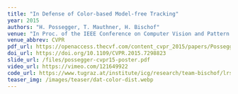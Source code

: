 ```yaml
---
title: "In Defense of Color-based Model-free Tracking"
year: 2015
authors: "H. Possegger, T. Mauthner, H. Bischof"
venue: "In Proc. of the IEEE Conference on Computer Vision and Pattern Recognition (CVPR)"
venue_abbrev: CVPR
pdf_url: https://openaccess.thecvf.com/content_cvpr_2015/papers/Possegger_In_Defense_of_2015_CVPR_paper.pdf
doi_url: https://doi.org/10.1109/CVPR.2015.7298823
slide_url: /files/possegger-cvpr15-poster.pdf
video_url: https://vimeo.com/121649922
code_url: https://www.tugraz.at/institute/icg/research/team-bischof/lrs/downloads/dat/
teaser_img: /images/teaser/dat-color-dist.webp
---
```

